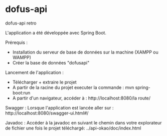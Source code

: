 # dofus-api
dofus-api retro


L'application a été développée avec Spring Boot.

Prérequis :
- Installation du serveur de base de données sur la machine (XAMPP ou WAMPP)
- Créer la base de données "dofusapi"

Lancement de l'application :
- Télécharger + extraire le projet
- A partir de la racine du projet executer la commande : mvn spring-boot:run
- A partir d'un navigateur, accéder à : http://localhost:8080/la route/

Swagger :
Lorsque l'application est lancée aller sur : http://localhost:8080/swagger-ui.html#/

Javadoc :
Accéder à la javadoc en suivant le chemin dans votre explorateur de fichier une fois le projet téléchargé: ../api-okao/doc/index.html
